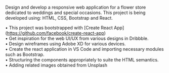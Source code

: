 Design and develop a responsive web application for a flower store dedicated to weddings and special occasions. This project is being developed using: HTML, CSS, Bootstrap and React.

•	This project was bootstrapped with [Create React App] (https://github.com/facebook/create-react-app) <br>
•	Get inspiration for the web UI/UX from various designs in Dribbble. <br>
•	Design wireframes using Adobe XD for various devices. <br>
•	Create the react application in VS Code and importing necessary modules such as Bootstrap. <br>
•	Structuring the components appropriately to suite the HTML semantics. <br>
•	Adding related images obtained from Unsplash <br>
